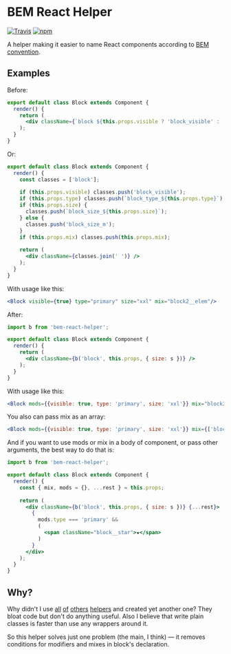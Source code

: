 # BEM React Helper

[![Travis](https://img.shields.io/travis/igoradamenko/bem-react-helper.svg)](https://travis-ci.org/igoradamenko/bem-react-helper)
[![npm](https://img.shields.io/npm/v/bem-react-helper.svg)](https://www.npmjs.com/package/bem-react-helper)

A helper making it easier to name React components according to [BEM convention](https://en.bem.info/methodology/naming-convention/).

## Examples

Before:

```jsx
export default class Block extends Component {
  render() {
    return (
      <div className={`block ${this.props.visible ? 'block_visible' : ''} ${this.props.type ? `block_type_${this.props.type}` : ''} ${this.props.size ? `block_size_${this.props.size}` : 'block_size_m'} ${this.props.mix}`} />
    );
  }
}
```

Or:

```jsx
export default class Block extends Component {
  render() {
    const classes = ['block'];
    
    if (this.props.visible) classes.push('block_visible');
    if (this.props.type) classes.push(`block_type_${this.props.type}`);
    if (this.props.size) {
      classes.push(`block_size_${this.props.size}`);
    } else {
      classes.push('block_size_m');
    }
    if (this.props.mix) classes.push(this.props.mix);
    
    return (
      <div className={classes.join(' ')} />
    );
  }
}
```

With usage like this:

```jsx
<Block visible={true} type="primary" size="xxl" mix="block2__elem"/>
```

After:

```jsx
import b from 'bem-react-helper';

export default class Block extends Component {
  render() {
    return (
      <div className={b('block', this.props, { size: s })} />
    );
  }
}
```

With usage like this:

```jsx
<Block mods={{visible: true, type: 'primary', size: 'xxl'}} mix="block2__elem"/>
```

You also can pass mix as an array:

```jsx
<Block mods={{visible: true, type: 'primary', size: 'xxl'}} mix={['block2__elem', 'block3']}/>
```

And if you want to use mods or mix in a body of component, or pass other arguments, the best way to do that is:

```jsx
import b from 'bem-react-helper';

export default class Block extends Component {
  render() {
    const { mix, mods = {}, ...rest } = this.props;
    
    return (
      <div className={b('block', this.props, { size: s })} {...rest}>
        {
          mods.type === 'primary' &&
          (
            <span className="block__star">★</span>
          )
        }
      </div>
    );
  }
}
```

## Why?

Why didn't I use 
[all](https://github.com/azproduction/b_)
[of](https://github.com/albburtsev/bem-cn)
[others](https://github.com/cuzzo/react-bem)
[hel](https://github.com/pocotan001/bem-classnames)[pers](https://github.com/marcohamersma/react-bem-helper)
and created yet another one?
They bloat code but don't do anything useful.
Also I believe that write plain classes is faster than use any wrappers around it.

So this helper solves just one problem (the main, I think) — it removes conditions for modifiers and mixes in block's declaration.
